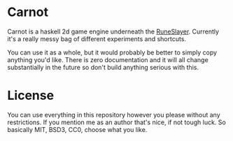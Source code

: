 
# Carnot

Carnot is a haskell 2d game engine underneath the
[RuneSlayer][github-runslayer]. Currently it's a really messy bag of different
experiments and shortcuts.

You can use it as a whole, but it would probably be better to simply copy
anything you'd like. There is zero documentation and it will all change
substantially in the future so don't build anything serious with this.

# License

You can use everything in this repository however you please without any
restrictions. If you mention me as an author that's nice, if not tough luck.
So basically MIT, BSD3, CC0, choose what you like.

[github-runslayer]: https://github.com/MaxOw/RuneSlayer
